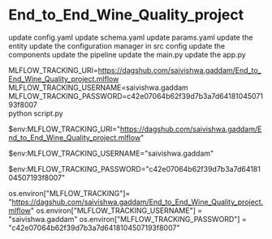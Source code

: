 # End_to_End_Wine_Quality_project

update config.yaml
update schema.yaml
update params.yaml
update the entity
update the configuration manager in src config
update the components
update the pipeline
update the main.py
update the app.py



MLFLOW_TRACKING_URI=https://dagshub.com/saivishwa.gaddam/End_to_End_Wine_Quality_project.mlflow \
MLFLOW_TRACKING_USERNAME=saivishwa.gaddam \
MLFLOW_TRACKING_PASSWORD=c42e07064b62f39d7b3a7d6418104507193f8007 \
python script.py

$env:MLFLOW_TRACKING_URI="https://dagshub.com/saivishwa.gaddam/End_to_End_Wine_Quality_project.mlflow"

$env:MLFLOW_TRACKING_USERNAME="saivishwa.gaddam" 

$env:MLFLOW_TRACKING_PASSWORD="c42e07064b62f39d7b3a7d6418104507193f8007"

os.environ["MLFLOW_TRACKING"]= "https://dagshub.com/saivishwa.gaddam/End_to_End_Wine_Quality_project.mlflow"
os.environ["MLFLOW_TRACKING_USERNAME"] = "saivishwa.gaddam" 
os.environ["MLFLOW_TRACKING_PASSWORD"] = "c42e07064b62f39d7b3a7d6418104507193f8007"